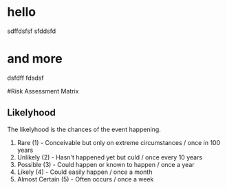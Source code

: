 # hello 
sdffdsfsf
sfddsfd

# and more
dsfdff
fdsdsf


#Risk Assessment Matrix
## Likelyhood
The likelyhood is  the chances of the event happening.
1. Rare (1) - Conceivable but only on extreme circumstances / once in 100 years
1. Unlikely (2) - Hasn't happened yet but culd / once every 10 years
1. Possible (3) - Could happen or known to happen / once a year
1. Likely (4) - Could easily happen / once a month
1. Almost Certain (5) - Often occurs / once a week

